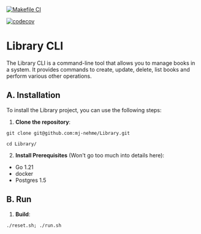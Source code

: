 [![Makefile CI](https://github.com/mj-nehme/library/actions/workflows/makefile.yml/badge.svg)](https://github.com/mj-nehme/library/actions/workflows/makefile.yml)

[![codecov](https://codecov.io/gh/mj-nehme/library/branch/main/graph/badge.svg?token=e4a40627-e198-4dfd-b278-1cb573775e1f)](https://codecov.io/gh/mj-nehme/library)

# Library CLI

The Library CLI is a command-line tool that allows you to manage books in a system. It provides commands to create, update, delete, list books and perform various other operations.

## A. Installation

To install the Library project, you can use the following steps:

1. **Clone the repository**:

```
git clone git@github.com:mj-nehme/Library.git
```

```
cd Library/
```

2. **Install Prerequisites** (Won't go too much into details here):

- Go 1.21
- docker
- Postgres 1.5

## B. Run

1. **Build**: 

```
./reset.sh; ./run.sh
```
